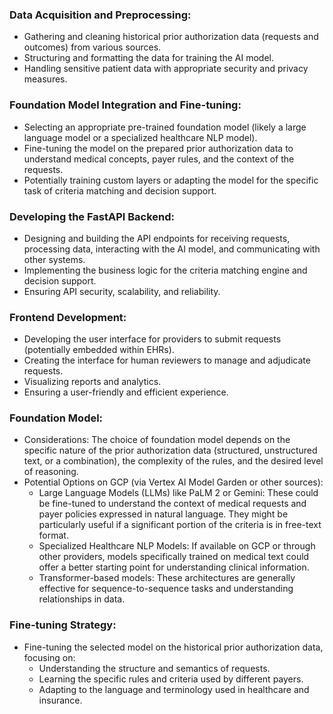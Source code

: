 ### Data Acquisition and Preprocessing:
- Gathering and cleaning historical prior authorization data (requests and outcomes) from various sources.
- Structuring and formatting the data for training the AI model.
- Handling sensitive patient data with appropriate security and privacy measures.


### Foundation Model Integration and Fine-tuning:
- Selecting an appropriate pre-trained foundation model (likely a large language model or a specialized healthcare NLP model).
- Fine-tuning the model on the prepared prior authorization data to understand medical concepts, payer rules, and the context of the requests.
- Potentially training custom layers or adapting the model for the specific task of criteria matching and decision support.


### Developing the FastAPI Backend:
- Designing and building the API endpoints for receiving requests, processing data, interacting with the AI model, and communicating with other systems.
- Implementing the business logic for the criteria matching engine and decision support.
- Ensuring API security, scalability, and reliability.


### Frontend Development:
- Developing the user interface for providers to submit requests (potentially embedded within EHRs).
- Creating the interface for human reviewers to manage and adjudicate requests.
- Visualizing reports and analytics.
- Ensuring a user-friendly and efficient experience.


### Foundation Model:
- Considerations: The choice of foundation model depends on the specific nature of the prior authorization data (structured, unstructured text, or a combination), the complexity of the rules, and the desired level of reasoning.
- Potential Options on GCP (via Vertex AI Model Garden or other sources):
  - Large Language Models (LLMs) like PaLM 2 or Gemini: These could be fine-tuned to understand the context of medical requests and payer policies expressed in natural language. They might be particularly useful if a significant portion of the criteria is in free-text format.
  - Specialized Healthcare NLP Models: If available on GCP or through other providers, models specifically trained on medical text could offer a better starting point for understanding clinical information.
  - Transformer-based models: These architectures are generally effective for sequence-to-sequence tasks and understanding relationships in data.


### Fine-tuning Strategy:
- Fine-tuning the selected model on the historical prior authorization data, focusing on:
  - Understanding the structure and semantics of requests.
  - Learning the specific rules and criteria used by different payers.
  - Adapting to the language and terminology used in healthcare and insurance.